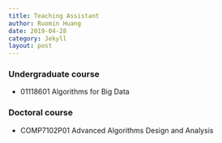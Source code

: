 ```yaml
---
title: Teaching Assistant
author: Ruomin Huang
date: 2019-04-28
category: Jekyll
layout: post
---
```

### Undergraduate course
* 01118601 Algorithms for Big Data  

### Doctoral course
* COMP7102P01 Advanced Algorithms Design and Analysis 

